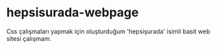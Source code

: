 # hepsisurada-webpage
Css çalışmaları yapmak için oluşturduğum 'hepsişurada' isimli basit web sitesi çalışmam.
